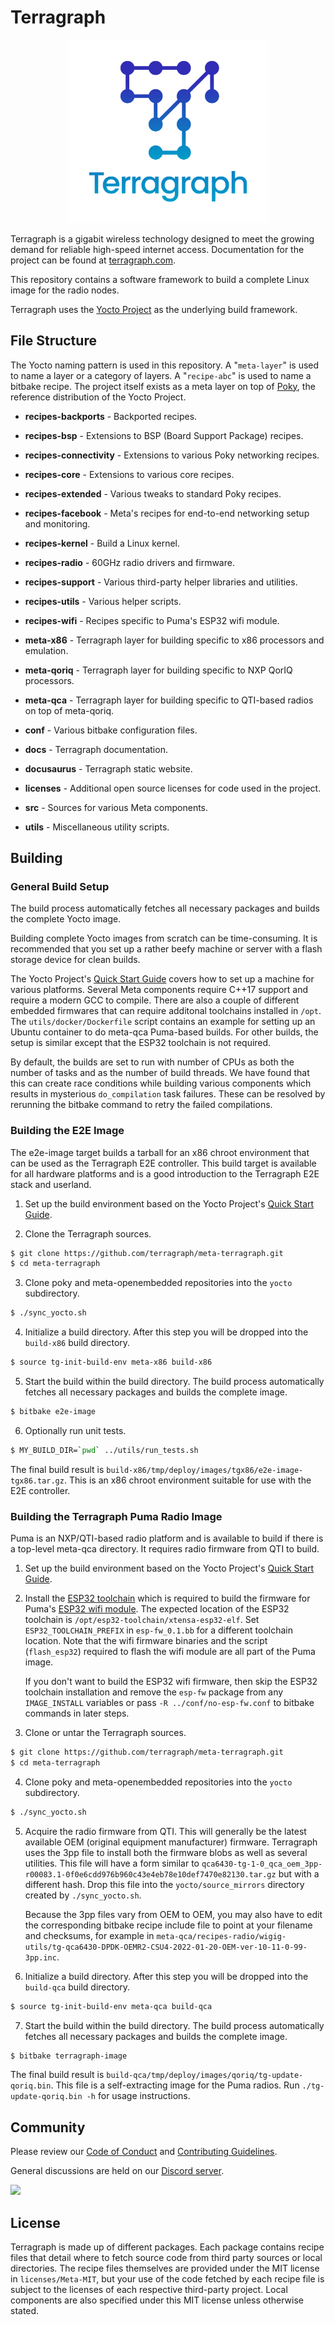 # Terragraph

<p align="center">
  <img src="./docs/media/logo/terragraph-logo-full-RGB.svg" width="320" />
</p>

Terragraph is a gigabit wireless technology designed to meet the growing demand
for reliable high-speed internet access. Documentation for the project can be
found at [terragraph.com](https://terragraph.com).

This repository contains a software framework to build a complete Linux image
for the radio nodes.

Terragraph uses the [Yocto Project] as the underlying build framework.

## File Structure
The Yocto naming pattern is used in this repository. A "`meta-layer`" is used to
name a layer or a category of layers. A "`recipe-abc`" is used to name a bitbake
recipe. The project itself exists as a meta layer on top of [Poky], the
reference distribution of the Yocto Project.

* **recipes-backports** - Backported recipes.
* **recipes-bsp** - Extensions to BSP (Board Support Package) recipes.
* **recipes-connectivity** - Extensions to various Poky networking recipes.
* **recipes-core** - Extensions to various core recipes.
* **recipes-extended** - Various tweaks to standard Poky recipes.
* **recipes-facebook** - Meta's recipes for end-to-end networking setup and monitoring.
* **recipes-kernel** - Build a Linux kernel.
* **recipes-radio** - 60GHz radio drivers and firmware.
* **recipes-support** - Various third-party helper libraries and utilities.
* **recipes-utils** - Various helper scripts.
* **recipes-wifi** - Recipes specific to Puma's ESP32 wifi module.

* **meta-x86** - Terragraph layer for building specific to x86 processors and emulation.
* **meta-qoriq** - Terragraph layer for building specific to NXP QorIQ processors.
* **meta-qca** - Terragraph layer for building specific to QTI-based radios on top of meta-qoriq.

* **conf** - Various bitbake configuration files.
* **docs** - Terragraph documentation.
* **docusaurus** - Terragraph static website.
* **licenses** - Additional open source licenses for code used in the project.
* **src** - Sources for various Meta components.
* **utils** - Miscellaneous utility scripts.

## Building
### General Build Setup
The build process automatically fetches all necessary packages and builds the
complete Yocto image.

Building complete Yocto images from scratch can be time-consuming. It is
recommended that you set up a rather beefy machine or server with a flash
storage device for clean builds.

The Yocto Project's [Quick Start Guide] covers how to set up a machine for
various platforms. Several Meta components require C++17 support and require a
modern GCC to compile. There are also a couple of different embedded firmwares
that can require additonal toolchains installed in `/opt`. The
`utils/docker/Dockerfile` script contains an example for setting up an Ubuntu
container to do meta-qca Puma-based builds. For other builds, the setup is
similar except that the ESP32 toolchain is not required.

By default, the builds are set to run with number of CPUs as both the number of
tasks and as the number of build threads. We have found that this can create
race conditions while building various components which results in mysterious
`do_compilation` task failures. These can be resolved by rerunning the bitbake
command to retry the failed compilations.

### Building the E2E Image
The e2e-image target builds a tarball for an x86 chroot environment that can be
used as the Terragraph E2E controller. This build target is available for all
hardware platforms and is a good introduction to the Terragraph E2E stack and
userland.

1. Set up the build environment based on the Yocto Project's
   [Quick Start Guide].

2. Clone the Terragraph sources.
 ```bash
 $ git clone https://github.com/terragraph/meta-terragraph.git
 $ cd meta-terragraph
 ```

3. Clone poky and meta-openembedded repositories into the `yocto` subdirectory.
 ```bash
 $ ./sync_yocto.sh
 ```

4. Initialize a build directory. After this step you will be dropped into the
   `build-x86` build directory.
 ```bash
 $ source tg-init-build-env meta-x86 build-x86
 ```

5. Start the build within the build directory. The build process automatically
   fetches all necessary packages and builds the complete image.
 ```bash
 $ bitbake e2e-image
 ```

6. Optionally run unit tests.
 ```bash
 $ MY_BUILD_DIR=`pwd` ../utils/run_tests.sh
 ```

The final build result is
`build-x86/tmp/deploy/images/tgx86/e2e-image-tgx86.tar.gz`. This is an x86
chroot environment suitable for use with the E2E controller.

### Building the Terragraph Puma Radio Image
Puma is an NXP/QTI-based radio platform and is available to build if there is a
top-level meta-qca directory. It requires radio firmware from QTI to build.

1. Set up the build environment based on the Yocto Project's
   [Quick Start Guide].

2. Install the [ESP32 toolchain] which is required to build the firmware for
   Puma's [ESP32 wifi module]. The expected location of the ESP32 toolchain is
   `/opt/esp32-toolchain/xtensa-esp32-elf`. Set `ESP32_TOOLCHAIN_PREFIX` in
   `esp-fw_0.1.bb` for a different toolchain location. Note that the wifi
   firmware binaries and the script (`flash_esp32`) required to flash the wifi
   module are all part of the Puma image.

    If you don't want to build the ESP32 wifi firmware, then skip the ESP32
    toolchain installation and remove the `esp-fw` package from any
    `IMAGE_INSTALL` variables or pass `-R ../conf/no-esp-fw.conf` to bitbake
    commands in later steps.

3. Clone or untar the Terragraph sources.
 ```bash
 $ git clone https://github.com/terragraph/meta-terragraph.git
 $ cd meta-terragraph
 ```

4. Clone poky and meta-openembedded repositories into the `yocto` subdirectory.
 ```bash
 $ ./sync_yocto.sh
 ```

5. Acquire the radio firmware from QTI. This will generally be the latest
   available OEM (original equipment manufacturer) firmware. Terragraph uses the
   3pp file to install both the firmware blobs as well as several utilities.
   This file will have a form similar to
   `qca6430-tg-1-0_qca_oem_3pp-r00083.1-0f0e6cdd976b960c43e4eb78e10def7470e82130.tar.gz`
   but with a different hash. Drop this file into the `yocto/source_mirrors`
   directory created by `./sync_yocto.sh`.

   Because the 3pp files vary from OEM to OEM, you may also have to edit the
   corresponding bitbake recipe include file to point at your filename and
   checksums, for example in
   `meta-qca/recipes-radio/wigig-utils/tg-qca6430-DPDK-OEMR2-CSU4-2022-01-20-OEM-ver-10-11-0-99-3pp.inc`.

6. Initialize a build directory. After this step you will be dropped into the
   `build-qca` build directory.
 ```bash
 $ source tg-init-build-env meta-qca build-qca
 ```

7. Start the build within the build directory. The build process automatically
   fetches all necessary packages and builds the complete image.
 ```bash
 $ bitbake terragraph-image
 ```

The final build result is
`build-qca/tmp/deploy/images/qoriq/tg-update-qoriq.bin`. This file is a
self-extracting image for the Puma radios. Run `./tg-update-qoriq.bin -h` for
usage instructions.

## Community
Please review our [Code of Conduct](CODE_OF_CONDUCT.md) and
[Contributing Guidelines](CONTRIBUTING.md).

General discussions are held on our
[Discord server](https://discord.gg/HQaxCevzus).

![](https://discordapp.com/api/guilds/982440743765409822/widget.png?style=banner2)

## License
Terragraph is made up of different packages. Each package contains recipe files
that detail where to fetch source code from third party sources or local
directories. The recipe files themselves are provided under the MIT license in
`licenses/Meta-MIT`, but your use of the code fetched by each recipe file is
subject to the licenses of each respective third-party project. Local components
are also specified under this MIT license unless otherwise stated.


[Yocto Project]: https://www.yoctoproject.org
[Poky]: https://www.yoctoproject.org/software-item/poky/
[Quick Start Guide]: http://www.yoctoproject.org/docs/1.6.1/yocto-project-qs/yocto-project-qs.html
[ESP32 toolchain]: https://docs.espressif.com/projects/esp-idf/en/stable/get-started/linux-setup.html
[ESP32 wifi module]: https://www.espressif.com/en/products/hardware/esp32/overview
